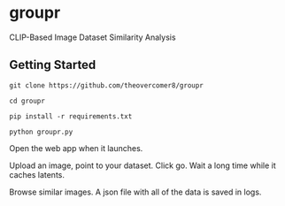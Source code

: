 # groupr
CLIP-Based Image Dataset Similarity Analysis

## Getting Started
`git clone https://github.com/theovercomer8/groupr`

`cd groupr`

`pip install -r requirements.txt`

`python groupr.py`

Open the web app when it launches.

Upload an image, point to your dataset. Click go. Wait a long time while it caches latents.

Browse similar images. A json file with all of the data is saved in logs.
